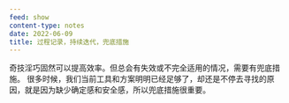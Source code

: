 ```yaml
---
feed: show
content-type: notes
date: 2022-06-09
title: 过程记录，持续迭代，兜底措施
---
```

奇技淫巧固然可以提高效率。但总会有失效或不完全适用的情况，需要有兜底措施。
很多时候，我们当前工具和方案明明已经足够了，却还是不停去寻找的原因，就是因为缺少确定感和安全感，所以兜底措施很重要。

